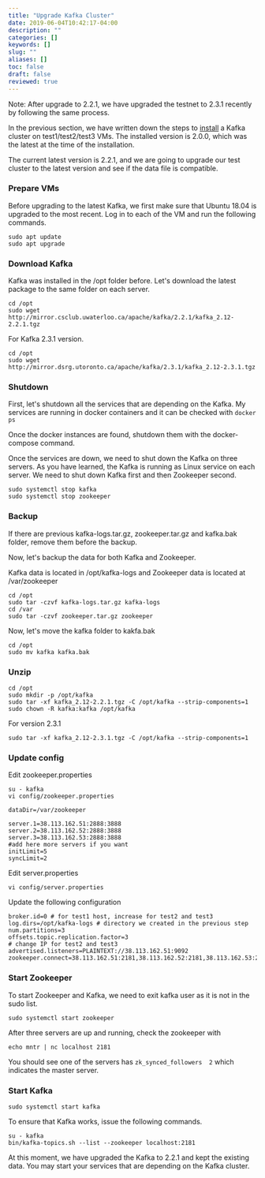```yaml
---
title: "Upgrade Kafka Cluster"
date: 2019-06-04T10:42:17-04:00
description: ""
categories: []
keywords: []
slug: ""
aliases: []
toc: false
draft: false
reviewed: true
---
```


Note: After upgrade to 2.2.1, we have upgraded the testnet to 2.3.1 recently by following the same process. 

In the previous section, we have written down the steps to [install][] a Kafka cluster on test1/test2/test3 VMs. The installed version is 2.0.0, which was the latest at the time of the installation. 

The current latest version is 2.2.1, and we are going to upgrade our test cluster to the latest version and see if the data file is compatible. 


### Prepare VMs

Before upgrading to the latest Kafka, we first make sure that Ubuntu 18.04 is upgraded to the most recent. Log in to each of the VM and run the following commands. 

```
sudo apt update
sudo apt upgrade
```

### Download Kafka

Kafka was installed in the /opt folder before. Let's download the latest package to the same folder on each server.

```
cd /opt
sudo wget http://mirror.csclub.uwaterloo.ca/apache/kafka/2.2.1/kafka_2.12-2.2.1.tgz
```

For Kafka 2.3.1 version.

```
cd /opt
sudo wget http://mirror.dsrg.utoronto.ca/apache/kafka/2.3.1/kafka_2.12-2.3.1.tgz
```


### Shutdown

First, let's shutdown all the services that are depending on the Kafka. My services are running in docker containers and it can be checked with `docker ps`

Once the docker instances are found, shutdown them with the docker-compose command. 

Once the services are down, we need to shut down the Kafka on three servers. As you have learned, the Kafka is running as Linux service on each server. We need to shut down Kafka first and then Zookeeper second. 


```
sudo systemctl stop kafka
sudo systemctl stop zookeeper
```


### Backup

If there are previous kafka-logs.tar.gz, zookeeper.tar.gz and kafka.bak folder, remove them before the backup. 

Now, let's backup the data for both Kafka and Zookeeper. 

Kafka data is located in /opt/kafka-logs and Zookeeper data is located at /var/zookeeper

```
cd /opt
sudo tar -czvf kafka-logs.tar.gz kafka-logs
cd /var
sudo tar -czvf zookeeper.tar.gz zookeeper
```

Now, let's move the kafka folder to kakfa.bak

```
cd /opt
sudo mv kafka kafka.bak
```

### Unzip

```
cd /opt
sudo mkdir -p /opt/kafka
sudo tar -xf kafka_2.12-2.2.1.tgz -C /opt/kafka --strip-components=1
sudo chown -R kafka:kafka /opt/kafka
```

For version 2.3.1

```
sudo tar -xf kafka_2.12-2.3.1.tgz -C /opt/kafka --strip-components=1
```


### Update config

Edit zookeeper.properties

```
su - kafka
vi config/zookeeper.properties
```

```
dataDir=/var/zookeeper
 
server.1=38.113.162.51:2888:3888
server.2=38.113.162.52:2888:3888
server.3=38.113.162.53:2888:3888
#add here more servers if you want
initLimit=5
syncLimit=2
```

Edit server.properties

```
vi config/server.properties
```

Update the following configuration

```
broker.id=0 # for test1 host, increase for test2 and test3
log.dirs=/opt/kafka-logs # directory we created in the previous step
num.partitions=3
offsets.topic.replication.factor=3
# change IP for test2 and test3
advertised.listeners=PLAINTEXT://38.113.162.51:9092 
zookeeper.connect=38.113.162.51:2181,38.113.162.52:2181,38.113.162.53:2181
```

### Start Zookeeper

To start Zookeeper and Kafka, we need to exit kafka user as it is not in the sudo list. 


```
sudo systemctl start zookeeper
```

After three servers are up and running, check the zookeeper with

```
echo mntr | nc localhost 2181
```

You should see one of the servers has `zk_synced_followers	2` which indicates the master server.


### Start Kafka

```
sudo systemctl start kafka
```

To ensure that Kafka works, issue the following commands.

```
su - kafka
bin/kafka-topics.sh --list --zookeeper localhost:2181
```


At this moment, we have upgraded the Kafka to 2.2.1 and kept the existing data. You may start your services that are depending on the Kafka cluster.


[install]: /service/messaging/kafka/installation/

